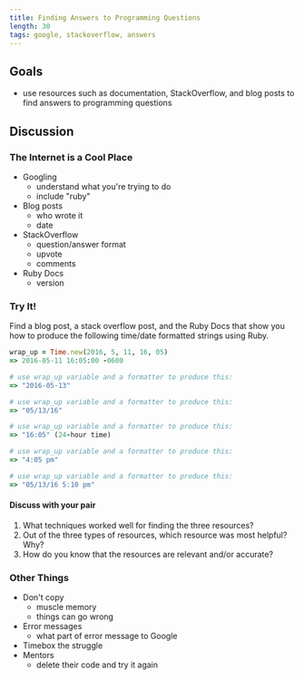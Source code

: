 ```yaml
---
title: Finding Answers to Programming Questions
length: 30
tags: google, stackoverflow, answers
---
```


## Goals

* use resources such as documentation, StackOverflow, and blog posts to find answers to programming questions

## Discussion

### The Internet is a Cool Place

* Googling
  - understand what you're trying to do
  - include "ruby"
* Blog posts
  - who wrote it
  - date
* StackOverflow
  - question/answer format
  - upvote
  - comments
* Ruby Docs
  - version
  
### Try It!

Find a blog post, a stack overflow post, and the Ruby Docs that show you how to produce the following time/date formatted strings using Ruby. 

```ruby
wrap_up = Time.new(2016, 5, 11, 16, 05)
=> 2016-05-11 16:05:00 -0600

# use wrap_up variable and a formatter to produce this:
=> "2016-05-13"

# use wrap_up variable and a formatter to produce this:
=> "05/13/16"

# use wrap_up variable and a formatter to produce this:
=> "16:05" (24-hour time)

# use wrap_up variable and a formatter to produce this:
=> "4:05 pm"

# use wrap_up variable and a formatter to produce this:
=> "05/13/16 5:10 pm"
```

#### Discuss with your pair

1. What techniques worked well for finding the three resources? 
2. Out of the three types of resources, which resource was most helpful? Why? 
3. How do you know that the resources are relevant and/or accurate? 

### Other Things 

* Don't copy
  - muscle memory
  - things can go wrong
* Error messages
  - what part of error message to Google
* Timebox the struggle
* Mentors
  - delete their code and try it again

